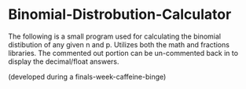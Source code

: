 # Binomial-Distrobution-Calculator

The following is a small program used for calculating the binomial distibution of any given n and p. Utilizes both the math and fractions libraries. The commented out portion can be un-commented back in to display the decimal/float answers.

(developed during a finals-week-caffeine-binge)
